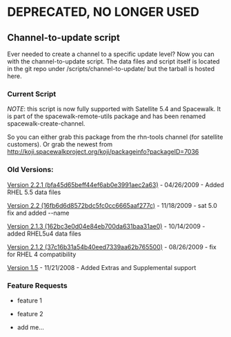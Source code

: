 
# **DEPRECATED, NO LONGER USED**

## Channel-to-update script



Ever needed to create a channel to a specific update level?  Now you can with the channel-to-update script.  The data files and script itself is located in the git repo under /scripts/channel-to-update/  but the tarball is hosted here.
### Current Script



*NOTE*: this script is now fully supported with Satellite 5.4 and Spacewalk.  It is part of the spacewalk-remote-utils package and has been renamed spacewalk-create-channel.  

So you can either grab this package from the rhn-tools channel (for satellite customers).  Or grab the newest from http://koji.spacewalkproject.org/koji/packageinfo?packageID=7036
### Old Versions:



 [Version 2.2.1 (bfa45d65beff44ef6ab0e3991aec2a63)](http://jlsherrill.fedorapeople.org/channel-to-update-level-2.2.1.tar.bz2) - 04/26/2009 - Added RHEL 5.5 data files

 [Version 2.2 (16fb6d6d8572bdc5fc0cc6665aaf277c)](http://jlsherrill.fedorapeople.org/channel-to-update-level-2.2.tar.bz2) - 11/18/2009 - sat 5.0 fix and added --name

 [Version 2.1.3 (162bc3e0d04e84eb700da631baa31ae0)](http://jlsherrill.fedorapeople.org/channel-to-update-level-2.1.3.tar.bz2) - 10/14/2009 - added RHEL5u4 data files

 [Version 2.1.2 (37c16b31a54b40eed7339aa62b765500)](http://jlsherrill.fedorapeople.org/channel-to-update-level-2.1.2.tar.bz2) - 08/26/2009 - fix for RHEL 4 compatibility



 [ Version 1.5](http://jlsherrill.fedorapeople.org/channel-to-update-level-1.5.tar.bz2) - 11/21/2008 - Added Extras and Supplemental support
### Feature Requests

 * feature 1

 * feature 2
 * add me...
